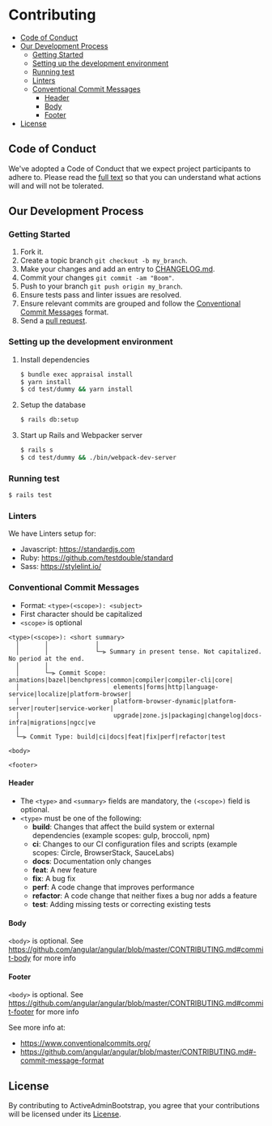 # Contributing <!-- omit in toc -->
- [Code of Conduct](#code-of-conduct)
- [Our Development Process](#our-development-process)
  - [Getting Started](#getting-started)
  - [Setting up the development environment](#setting-up-the-development-environment)
  - [Running test](#running-test)
  - [Linters](#linters)
  - [Conventional Commit Messages](#conventional-commit-messages)
    - [Header](#header)
    - [Body](#body)
    - [Footer](#footer)
- [License](#license)

## Code of Conduct
We've adopted a Code of Conduct that we expect project participants to adhere to. Please read the [full text](CODE_OF_CONDUCT.md) so that you can understand what actions will and will not be tolerated.

## Our Development Process
### Getting Started
1. Fork it.
2. Create a topic branch `git checkout -b my_branch`.
3. Make your changes and add an entry to [CHANGELOG.md](CHANGELOG.md).
4. Commit your changes `git commit -am "Boom"`.
5. Push to your branch `git push origin my_branch`.
6. Ensure tests pass and linter issues are resolved.
7. Ensure relevant commits are grouped and follow the [Conventional Commit Messages](#conventional-commit-messages) format.
8. Send a [pull request](https://github.com/CMDBrew/active_admin_bootstrap/pulls).

### Setting up the development environment
1. Install dependencies
   ```bash
   $ bundle exec appraisal install
   $ yarn install
   $ cd test/dummy && yarn install
   ```
2. Setup the database
   ```bash
   $ rails db:setup
   ```
3. Start up Rails and Webpacker server
   ```bash
   $ rails s
   $ cd test/dummy && ./bin/webpack-dev-server
   ```

### Running test
```bash
$ rails test
```

### Linters
We have Linters setup for:
- Javascript: https://standardjs.com
- Ruby: https://github.com/testdouble/standard
- Sass: https://stylelint.io/


### Conventional Commit Messages
- Format: `<type>(<scope>): <subject>`
- First character should be capitalized
- `<scope>` is optional

```
<type>(<scope>): <short summary>
  │       │             │
  │       │             └─⫸ Summary in present tense. Not capitalized. No period at the end.
  │       │
  │       └─⫸ Commit Scope: animations|bazel|benchpress|common|compiler|compiler-cli|core|
  │                          elements|forms|http|language-service|localize|platform-browser|
  │                          platform-browser-dynamic|platform-server|router|service-worker|
  │                          upgrade|zone.js|packaging|changelog|docs-infra|migrations|ngcc|ve
  │
  └─⫸ Commit Type: build|ci|docs|feat|fix|perf|refactor|test

<body>

<footer>
```

#### Header
- The `<type>` and `<summary>` fields are mandatory, the `(<scope>)` field is optional.
- `<type>` must be one of the following:
  * **build**: Changes that affect the build system or external dependencies (example scopes: gulp, broccoli, npm)
  * **ci**: Changes to our CI configuration files and scripts (example scopes: Circle, BrowserStack, SauceLabs)
  * **docs**: Documentation only changes
  * **feat**: A new feature
  * **fix**: A bug fix
  * **perf**: A code change that improves performance
  * **refactor**: A code change that neither fixes a bug nor adds a feature
  * **test**: Adding missing tests or correcting existing tests

#### Body
`<body>` is optional. See https://github.com/angular/angular/blob/master/CONTRIBUTING.md#commit-body for more info

#### Footer
`<body>` is optional. See https://github.com/angular/angular/blob/master/CONTRIBUTING.md#commit-footer for more info

See more info at:
- https://www.conventionalcommits.org/
- https://github.com/angular/angular/blob/master/CONTRIBUTING.md#-commit-message-format

## License
By contributing to ActiveAdminBootstrap, you agree that your contributions will be licensed under its [License](LICENSE.md).
